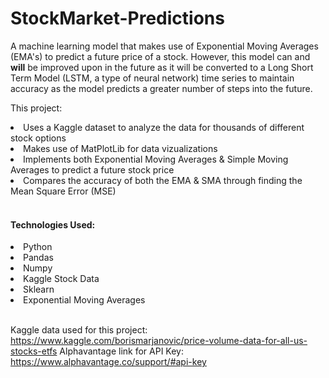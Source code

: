 # StockMarket-Predictions

A machine learning model that makes use of Exponential Moving Averages (EMA's) to predict a future price of a stock.
However, this model can and <strong>will</strong> be improved upon in the future as it will be converted to a Long Short Term Model (LSTM, a type of neural network) time series to maintain accuracy as the model predicts a greater number of steps into the future.

This project:
<li>Uses a Kaggle dataset to analyze the data for thousands of different stock options</li>
<li>Makes use of MatPlotLib for data vizualizations</li>
<li>Implements both Exponential Moving Averages & Simple Moving Averages to predict a future stock price</li>
<li>Compares the accuracy of both the EMA & SMA through finding the Mean Square Error (MSE)</li><br>


<h4>Technologies Used:</h4>
<li>Python</li>
<li>Pandas</li>
<li>Numpy</li>
<li>Kaggle Stock Data</li>
<li>Sklearn</li>
<li>Exponential Moving Averages</li><br>

Kaggle data used for this project: https://www.kaggle.com/borismarjanovic/price-volume-data-for-all-us-stocks-etfs
Alphavantage link for API Key: https://www.alphavantage.co/support/#api-key
